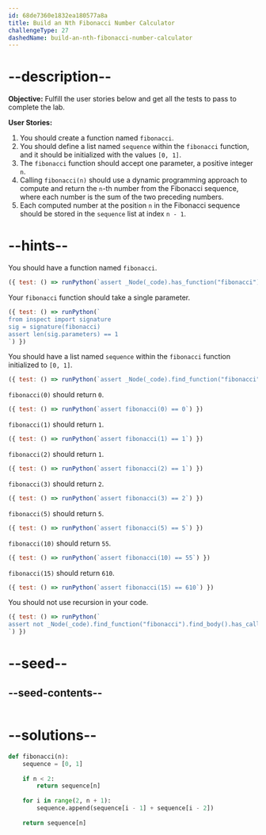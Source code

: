 ```yaml
---
id: 68de7360e1832ea180577a8a
title: Build an Nth Fibonacci Number Calculator
challengeType: 27
dashedName: build-an-nth-fibonacci-number-calculator
---
```


# --description--

**Objective:** Fulfill the user stories below and get all the tests to pass to complete the lab.

**User Stories:**

1. You should create a function named `fibonacci`.
2. You should define a list named `sequence` within the `fibonacci` function, and it should be initialized with the values `[0, 1]`.
3. The `fibonacci` function should accept one parameter, a positive integer `n`.  
4. Calling `fibonacci(n)` should use a dynamic programming approach to compute and return the `n`-th number from the Fibonacci sequence, where each number is the sum of the two preceding numbers.
5. Each computed number at the position `n` in the Fibonacci sequence should be stored in the `sequence` list at index `n - 1`.

# --hints--

You should have a function named `fibonacci`.

```js
({ test: () => runPython(`assert _Node(_code).has_function("fibonacci")`) })
```

Your `fibonacci` function should take a single parameter.

```js
({ test: () => runPython(`
from inspect import signature
sig = signature(fibonacci)
assert len(sig.parameters) == 1
`) })
```

You should have a list named `sequence` within the `fibonacci` function initialized to `[0, 1]`.

```js
({ test: () => runPython(`assert _Node(_code).find_function("fibonacci").has_stmt("sequence = [0, 1]")`) })
```

`fibonacci(0)` should return `0`.

```js
({ test: () => runPython(`assert fibonacci(0) == 0`) })
```

`fibonacci(1)` should return `1`.

```js
({ test: () => runPython(`assert fibonacci(1) == 1`) })
```

`fibonacci(2)` should return `1`.

```js
({ test: () => runPython(`assert fibonacci(2) == 1`) })
```

`fibonacci(3)` should return `2`.

```js
({ test: () => runPython(`assert fibonacci(3) == 2`) })
```

`fibonacci(5)` should return `5`.

```js
({ test: () => runPython(`assert fibonacci(5) == 5`) })
```

`fibonacci(10)` should return `55`.

```js
({ test: () => runPython(`assert fibonacci(10) == 55`) })
```

`fibonacci(15)` should return `610`.

```js
({ test: () => runPython(`assert fibonacci(15) == 610`) })
```

You should not use recursion in your code.

```js
({ test: () => runPython(`
assert not _Node(_code).find_function("fibonacci").find_body().has_call("fibonacci")
`) })
```

# --seed--

## --seed-contents--

```py

```

# --solutions--

```py
def fibonacci(n):
    sequence = [0, 1]
    
    if n < 2:
        return sequence[n]
    
    for i in range(2, n + 1):
        sequence.append(sequence[i - 1] + sequence[i - 2])
    
    return sequence[n]
```

